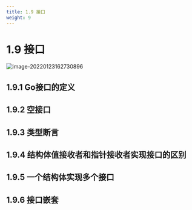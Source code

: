 ```yaml
---
title: 1.9 接口
weight: 9
---
```


# 1.9 接口

![image-20220123162730896](https://gitee.com/fidjiw/images/raw/master/img/image-20220123162730896.png)

## 1.9.1 Go接口的定义



## 1.9.2 空接口

## 1.9.3 类型断言

## 1.9.4 结构体值接收者和指针接收者实现接口的区别  

## 1.9.5 一个结构体实现多个接口  

## 1.9.6 接口嵌套  

